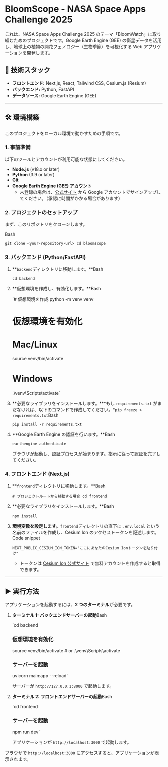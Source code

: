 # BloomScope - NASA Space Apps Challenge 2025

これは、NASA Space Apps Challenge 2025 のテーマ「BloomWatch」に取り組むためのプロジェクトです。Google Earth Engine (GEE) の衛星データを活用し、地球上の植物の開花フェノロジー（生物季節）を可視化する Web アプリケーションを開発します。

## 🚀 技術スタック

- **フロントエンド:** Next.js, React, Tailwind CSS, Cesium.js (Resium)
- **バックエンド:** Python, FastAPI
- **データソース:** Google Earth Engine (GEE)

---

## 🛠️ 環境構築

このプロジェクトをローカル環境で動かすための手順です。

### **1. 事前準備**

以下のツールとアカウントが利用可能な状態にしてください。

- **Node.js** (v18.x or later)
- **Python** (3.9 or later)
- **Git**
- **Google Earth Engine (GEE) アカウント**
  - 未登録の場合は、[公式サイト](https://earthengine.google.com/) から Google アカウントでサインアップしてください。（承認に時間がかかる場合があります）

### **2. プロジェクトのセットアップ**

まず、このリポジトリをクローンします。

Bash

`git clone <your-repository-url>
cd bloomscope`

### **3. バックエンド (Python/FastAPI)**

1. **`backend`ディレクトリに移動します。**Bash

   `cd backend`

2. **仮想環境を作成し、有効化します。**Bash

   `# 仮想環境を作成
   python -m venv venv

   # 仮想環境を有効化

   # Mac/Linux

   source venv/bin/activate

   # Windows

   .\venv\Scripts\activate`

3. **必要なライブラリをインストールします。\***もし `requirements.txt` がまだなければ、以下のコマンドで作成してください。\*`pip freeze > requirements.txt`Bash

   `pip install -r requirements.txt`

4. **Google Earth Engine の認証を行います。**Bash

   `earthengine authenticate`

   ブラウザが起動し、認証プロセスが始まります。指示に従って認証を完了してください。

### **4. フロントエンド (Next.js)**

1. **`frontend`ディレクトリに移動します。**Bash

   `# プロジェクトルートから移動する場合
cd frontend`

2. **必要なライブラリをインストールします。**Bash

   `npm install`

3. **環境変数を設定します。**`frontend`ディレクトリの直下に `.env.local` という名前のファイルを作成し、Cesium Ion のアクセストークンを記述します。Code snippet

   `NEXT_PUBLIC_CESIUM_ION_TOKEN="ここにあなたのCesium Ionトークンを貼り付け"`

   - トークンは [Cesium Ion 公式サイト](https://ion.cesium.com/) で無料アカウントを作成すると取得できます。

---

## ▶️ 実行方法

アプリケーションを起動するには、**2 つのターミナル**が必要です。

1. **ターミナル 1: バックエンドサーバーの起動**Bash

   `cd backend

   ### 仮想環境を有効化

   source venv/bin/activate # or .\venv\Scripts\activate

   ### サーバーを起動

   uvicorn main:app --reload`

   サーバーが `http://127.0.0.1:8000` で起動します。

2. **ターミナル 2: フロントエンドサーバーの起動**Bash

   `cd frontend

   ### サーバーを起動

   npm run dev`

   アプリケーションが `http://localhost:3000` で起動します。

ブラウザで `http://localhost:3000` にアクセスすると、アプリケーションが表示されます。
